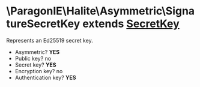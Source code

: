# \ParagonIE\Halite\Asymmetric\SignatureSecretKey extends [SecretKey](SecretKey.md)

Represents an Ed25519 secret key.

* Asymmetric? **YES**
* Public key? no
* Secret key? **YES**
* Encryption key? no
* Authentication key? **YES**
